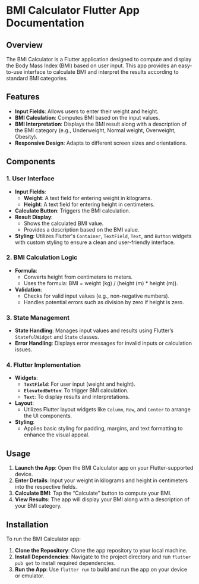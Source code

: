 # BMI Calculator Flutter App Documentation

## Overview

The BMI Calculator is a Flutter application designed to compute and display the Body Mass Index (BMI) based on user input. This app provides an easy-to-use interface to calculate BMI and interpret the results according to standard BMI categories.

## Features

- **Input Fields**: Allows users to enter their weight and height.
- **BMI Calculation**: Computes BMI based on the input values.
- **BMI Interpretation**: Displays the BMI result along with a description of the BMI category (e.g., Underweight, Normal weight, Overweight, Obesity).
- **Responsive Design**: Adapts to different screen sizes and orientations.

## Components

### 1. User Interface

- **Input Fields**:
  - **Weight**: A text field for entering weight in kilograms.
  - **Height**: A text field for entering height in centimeters.
- **Calculate Button**: Triggers the BMI calculation.
- **Result Display**:
  - Shows the calculated BMI value.
  - Provides a description based on the BMI value.
- **Styling**: Utilizes Flutter's `Container`, `TextField`, `Text`, and `Button` widgets with custom styling to ensure a clean and user-friendly interface.

### 2. BMI Calculation Logic

- **Formula**:
  - Converts height from centimeters to meters.
  - Uses the formula: BMI = weight (kg) / (height (m) * height (m)).
- **Validation**:
  - Checks for valid input values (e.g., non-negative numbers).
  - Handles potential errors such as division by zero if height is zero.

### 3. State Management

- **State Handling**: Manages input values and results using Flutter’s `StatefulWidget` and `State` classes.
- **Error Handling**: Displays error messages for invalid inputs or calculation issues.

### 4. Flutter Implementation

- **Widgets**:
  - **`TextField`**: For user input (weight and height).
  - **`ElevatedButton`**: To trigger BMI calculation.
  - **`Text`**: To display results and interpretations.
- **Layout**:
  - Utilizes Flutter layout widgets like `Column`, `Row`, and `Center` to arrange the UI components.
- **Styling**:
  - Applies basic styling for padding, margins, and text formatting to enhance the visual appeal.

## Usage

1. **Launch the App**: Open the BMI Calculator app on your Flutter-supported device.
2. **Enter Details**: Input your weight in kilograms and height in centimeters into the respective fields.
3. **Calculate BMI**: Tap the “Calculate” button to compute your BMI.
4. **View Results**: The app will display your BMI along with a description of your BMI category.

## Installation

To run the BMI Calculator app:

1. **Clone the Repository**: Clone the app repository to your local machine.
2. **Install Dependencies**: Navigate to the project directory and run `flutter pub get` to install required dependencies.
3. **Run the App**: Use `flutter run` to build and run the app on your device or emulator.

